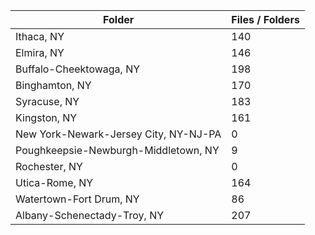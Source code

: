 | Folder                                |   Files / Folders |
|---------------------------------------|-------------------|
| Ithaca, NY                            |               140 |
| Elmira, NY                            |               146 |
| Buffalo-Cheektowaga, NY               |               198 |
| Binghamton, NY                        |               170 |
| Syracuse, NY                          |               183 |
| Kingston, NY                          |               161 |
| New York-Newark-Jersey City, NY-NJ-PA |                 0 |
| Poughkeepsie-Newburgh-Middletown, NY  |                 9 |
| Rochester, NY                         |                 0 |
| Utica-Rome, NY                        |               164 |
| Watertown-Fort Drum, NY               |                86 |
| Albany-Schenectady-Troy, NY           |               207 |